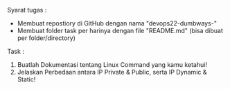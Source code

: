 Syarat tugas :
- Membuat repostiory di GitHub dengan nama "devops22-dumbways-<nama>"
- Membuat folder task per harinya dengan file "README.md" (bisa dibuat per folder/directory)

Task :
1. Buatlah Dokumentasi tentang Linux Command yang kamu ketahui!
2. Jelaskan Perbedaan antara IP Private & Public, serta IP Dynamic & Static!
